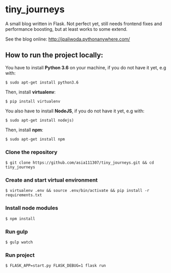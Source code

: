 # tiny_journeys
A small blog written in Flask. Not perfect yet, still needs frontend fixes and performance boosting, but at least works to some extend.

See the blog online: http://jpaliwoda.pythonanywhere.com/

## How to run the project locally:
You have to install **Python 3.6** on your machine, if you do not have it yet, e.g with: 
    
    $ sudo apt-get install python3.6

Then, install **virtualenv**:

    $ pip install virtualenv 


You also have to install **NodeJS**, if you do not have it yet, e.g with: 

    $ sudo apt-get install nodejs)

Then, install **npm**:

    $ sudo apt-get install npm

### Clone the repository
    $ git clone https://github.com/asia111307/tiny_journeys.git && cd tiny_journeys

### Create and start virtual environment
    $ virtualenv .env && source .env/bin/activate && pip install -r requirements.txt

### Install node modules
    $ npm install

### Run gulp
    $ gulp watch

### Run project
    $ FLASK_APP=start.py FLASK_DEBUG=1 flask run
